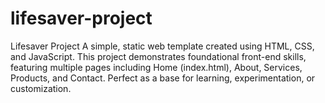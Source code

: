 # lifesaver-project
Lifesaver Project
A simple, static web template created using HTML, CSS, and JavaScript. This project demonstrates foundational front-end skills, featuring multiple pages including Home (index.html), About, Services, Products, and Contact. Perfect as a base for learning, experimentation, or customization.
